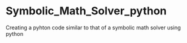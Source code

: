 # Symbolic_Math_Solver_python
 Creating a pyhton code similar to that of a symbolic math solver using python
